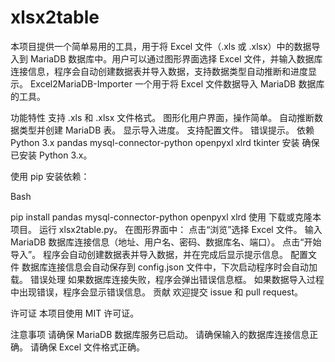 # xlsx2table
本项目提供一个简单易用的工具，用于将 Excel 文件（.xls 或 .xlsx）中的数据导入到 MariaDB 数据库中。用户可以通过图形界面选择 Excel 文件，并输入数据库连接信息，程序会自动创建数据表并导入数据，支持数据类型自动推断和进度显示。
Excel2MariaDB-Importer
一个用于将 Excel 文件数据导入 MariaDB 数据库的工具。

功能特性
支持 .xls 和 .xlsx 文件格式。
图形化用户界面，操作简单。
自动推断数据类型并创建 MariaDB 表。
显示导入进度。
支持配置文件。
错误提示。
依赖
Python 3.x
pandas
mysql-connector-python
openpyxl
xlrd
tkinter
安装
确保已安装 Python 3.x。

使用 pip 安装依赖：

Bash

pip install pandas mysql-connector-python openpyxl xlrd
使用
下载或克隆本项目。
运行 xlsx2table.py。
在图形界面中：
点击“浏览”选择 Excel 文件。
输入 MariaDB 数据库连接信息（地址、用户名、密码、数据库名、端口）。
点击“开始导入”。
程序会自动创建数据表并导入数据，并在完成后显示提示信息。
配置文件
数据库连接信息会自动保存到 config.json 文件中，下次启动程序时会自动加载。
错误处理
如果数据库连接失败，程序会弹出错误信息框。
如果数据导入过程中出现错误，程序会显示错误信息。
贡献
欢迎提交 issue 和 pull request。

许可证
本项目使用 MIT 许可证。

注意事项
请确保 MariaDB 数据库服务已启动。
请确保输入的数据库连接信息正确。
请确保 Excel 文件格式正确。
